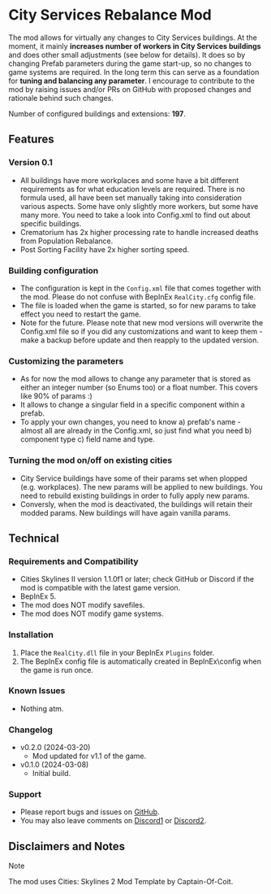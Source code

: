
# City Services Rebalance Mod
The mod allows for virtually any changes to City Services buildings. At the moment, it mainly **increases number of workers in City Services buildings** and does other small adjustments (see below for details). It does so by changing Prefab parameters during the game start-up, so no changes to game systems are required. In the long term this can serve as a foundation for **tuning and balancing any parameter**. I encourage to contribute to the mod by raising issues and/or PRs on GitHub with proposed changes and rationale behind such changes.

Number of configured buildings and extensions: **197**.


## Features

### Version 0.1
- All buildings have more workplaces and some have a bit different requirements as for what education levels are required. There is no formula used, all have been set manually taking into consideration various aspects. Some have only slightly more workers, but some have many more. You need to take a look into Config.xml to find out about specific buildings.
- Crematorium has 2x higher processing rate to handle increased deaths from Population Rebalance.
- Post Sorting Facility have 2x higher sorting speed.

### Building configuration
- The configuration is kept in the `Config.xml` file that comes together with the mod. Please do not confuse with BepInEx `RealCity.cfg` config file.
- The file is loaded when the game is started, so for new params to take effect you need to restart the game.
- Note for the future. Please note that new mod versions will overwrite the Config.xml file so if you did any customizations and want to keep them - make a backup before update and then reapply to the updated version.

### Customizing the parameters
- As for now the mod allows to change any parameter that is stored as either an integer number (so Enums too) or a float number. This covers like 90% of params :)
- It allows to change a singular field in a specific component within a prefab.
- To apply your own changes, you need to know a) prefab's name - almost all are already in the Config.xml, so just find what you need b) component type c) field name and type.

### Turning the mod on/off on existing cities
- City Service buildings have some of their params set when plopped (e.g. workplaces). The new params will be applied to new buildings. You need to rebuild existing buildings in order to fully apply new params.
- Conversly, when the mod is deactivated, the buildings will retain their modded params. New buildings will have again vanilla params.


## Technical

### Requirements and Compatibility
- Cities Skylines II version 1.1.0f1 or later; check GitHub or Discord if the mod is compatible with the latest game version.
- BepInEx 5.
- The mod does NOT modify savefiles.
- The mod does NOT modify game systems.

### Installation
1. Place the `RealCity.dll` file in your BepInEx `Plugins` folder.
2. The BepInEx config file is automatically created in BepInEx\config when the game is run once.

### Known Issues
- Nothing atm.

### Changelog
- v0.2.0 (2024-03-20)
  - Mod updated for v1.1 of the game.
- v0.1.0 (2024-03-08)
  - Initial build.

### Support
- Please report bugs and issues on [GitHub](https://github.com/Infixo/CS2-RealCity).
- You may also leave comments on [Discord1](https://discord.com/channels/1169011184557637825/1215734718654451892) or [Discord2](https://discord.com/channels/1024242828114673724/1215735062428123196).

## Disclaimers and Notes

> [!NOTE]
The mod uses Cities: Skylines 2 Mod Template by Captain-Of-Coit.
